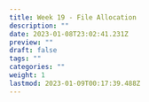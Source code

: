 ```yaml
---
title: Week 19 - File Allocation
description: ""
date: 2023-01-08T23:02:41.231Z
preview: ""
draft: false
tags: ""
categories: ""
weight: 1
lastmod: 2023-01-09T00:17:39.488Z
---
```


